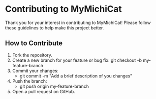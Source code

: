 # Contributing to MyMichiCat

Thank you for your interest in contributing to MyMichiCat! Please follow these guidelines to help make this project better.

## How to Contribute
1. Fork the repository.
2. Create a new branch for your feature or bug fix:
   git checkout -b my-feature-branch
3. Commit your changes:
    - git commit -m "Add a brief description of you changes"
4. Push the branch:
    - git push origin my-feature-branch
5. Open a pull request on GitHub.
